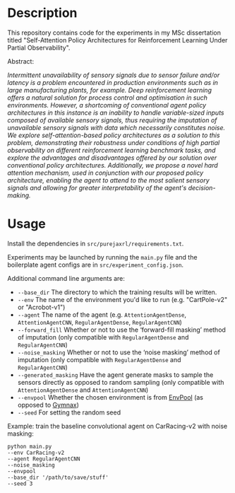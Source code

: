 # Description

This repository contains code for the experiments in my MSc dissertation titled "Self-Attention Policy Architectures for Reinforcement Learning Under Partial Observability".

Abstract:

_Intermittent unavailability of sensory signals due to sensor failure and/or latency is a problem encountered in production environments such as in large manufacturing plants, for example. Deep reinforcement learning offers a natural solution for process control and optimisation in such environments. However, a shortcoming of conventional agent policy architectures in this instance is an inability to handle variable-sized inputs composed of available sensory signals, thus requiring the imputation of unavailable sensory signals with data which necessarily constitutes noise. We explore self-attention-based policy architectures as a solution to this problem, demonstrating their robustness under conditions of high partial observability on different reinforcement learning benchmark tasks, and explore the advantages and disadvantages offered by our solution over conventional policy architectures. Additionally, we propose a novel hard attention mechanism, used in conjunction with our proposed policy architecture, enabling the agent to attend to the most salient sensory signals and allowing for greater interpretability of the agent's decision-making._

# Usage

Install the dependencies in `src/purejaxrl/requirements.txt`.

Experiments may be launched by running the `main.py` file and the boilerplate agent configs are in `src/experiment_config.json`.

Additional command line arguments are:

* `--base_dir`            The directory to which the training results will be written.
* `--env`                 The name of the environment you'd like to run (e.g. "CartPole-v2" or "Acrobot-v1")
* `--agent`               The name of the agent (e.g. `AttentionAgentDense`, `AttentionAgentCNN`, `RegularAgentDense`, `RegularAgentCNN`)
* `--forward_fill`        Whether or not to use the ‘forward-fill masking’ method of imputation (only compatible with `RegularAgentDense` and `RegularAgentCNN`)
* `--noise_masking`       Whether or not to use the ‘noise masking’ method of imputation (only compatible with `RegularAgentDense` and `RegularAgentCNN`)
* `--generated_masking`   Have the agent generate masks to sample the sensors directly as opposed to random sampling (only compatible with `AttentionAgentDense` and `AttentionAgentCNN`)
* `--envpool`             Whether the chosen environment is from [EnvPool](https://envpool.readthedocs.io/en/latest/index.html) (as opposed to [Gymnax](https://github.com/RobertTLange/gymnax))
* `--seed`                For setting the random seed       

Example: train the baseline convolutional agent on CarRacing-v2 with noise masking: 
```
python main.py
--env CarRacing-v2
--agent RegularAgentCNN
--noise_masking
--envpool
--base_dir '/path/to/save/stuff'
--seed 3
```
